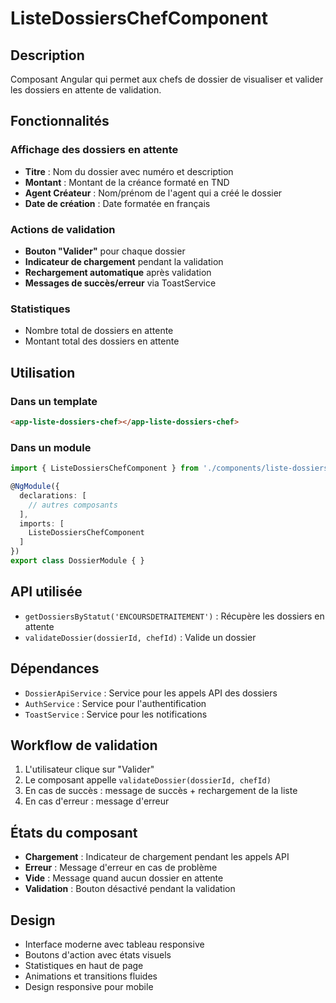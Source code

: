 # ListeDossiersChefComponent

## Description
Composant Angular qui permet aux chefs de dossier de visualiser et valider les dossiers en attente de validation.

## Fonctionnalités

### Affichage des dossiers en attente
- **Titre** : Nom du dossier avec numéro et description
- **Montant** : Montant de la créance formaté en TND
- **Agent Créateur** : Nom/prénom de l'agent qui a créé le dossier
- **Date de création** : Date formatée en français

### Actions de validation
- **Bouton "Valider"** pour chaque dossier
- **Indicateur de chargement** pendant la validation
- **Rechargement automatique** après validation
- **Messages de succès/erreur** via ToastService

### Statistiques
- Nombre total de dossiers en attente
- Montant total des dossiers en attente

## Utilisation

### Dans un template
```html
<app-liste-dossiers-chef></app-liste-dossiers-chef>
```

### Dans un module
```typescript
import { ListeDossiersChefComponent } from './components/liste-dossiers-chef/liste-dossiers-chef.component';

@NgModule({
  declarations: [
    // autres composants
  ],
  imports: [
    ListeDossiersChefComponent
  ]
})
export class DossierModule { }
```

## API utilisée
- `getDossiersByStatut('ENCOURSDETRAITEMENT')` : Récupère les dossiers en attente
- `validateDossier(dossierId, chefId)` : Valide un dossier

## Dépendances
- `DossierApiService` : Service pour les appels API des dossiers
- `AuthService` : Service pour l'authentification
- `ToastService` : Service pour les notifications

## Workflow de validation
1. L'utilisateur clique sur "Valider"
2. Le composant appelle `validateDossier(dossierId, chefId)`
3. En cas de succès : message de succès + rechargement de la liste
4. En cas d'erreur : message d'erreur

## États du composant
- **Chargement** : Indicateur de chargement pendant les appels API
- **Erreur** : Message d'erreur en cas de problème
- **Vide** : Message quand aucun dossier en attente
- **Validation** : Bouton désactivé pendant la validation

## Design
- Interface moderne avec tableau responsive
- Boutons d'action avec états visuels
- Statistiques en haut de page
- Animations et transitions fluides
- Design responsive pour mobile
